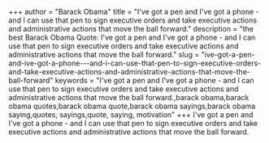 +++
author = "Barack Obama"
title = "I've got a pen and I've got a phone - and I can use that pen to sign executive orders and take executive actions and administrative actions that move the ball forward."
description = "the best Barack Obama Quote: I've got a pen and I've got a phone - and I can use that pen to sign executive orders and take executive actions and administrative actions that move the ball forward."
slug = "ive-got-a-pen-and-ive-got-a-phone---and-i-can-use-that-pen-to-sign-executive-orders-and-take-executive-actions-and-administrative-actions-that-move-the-ball-forward"
keywords = "I've got a pen and I've got a phone - and I can use that pen to sign executive orders and take executive actions and administrative actions that move the ball forward.,barack obama,barack obama quotes,barack obama quote,barack obama sayings,barack obama saying,quotes, sayings,quote, saying, motivation"
+++
I've got a pen and I've got a phone - and I can use that pen to sign executive orders and take executive actions and administrative actions that move the ball forward.
